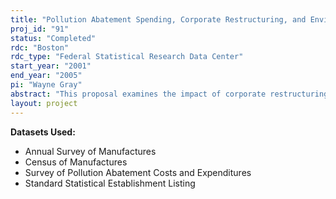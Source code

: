 ```yaml
---
title: "Pollution Abatement Spending, Corporate Restructuring, and Environmental Performance"
proj_id: "91"
status: "Completed"
rdc: "Boston"
rdc_type: "Federal Statistical Research Data Center"
start_year: "2001"
end_year: "2005"
pi: "Wayne Gray"
abstract: "This proposal examines the impact of corporate restructuring on management of environmental and workplace risks and the determinants of compliance with environmental regulations.  Three industries are involved - paper, oil, and steel.  Both projects require good data on pollution abatement costs, productivity, and plant-firm ownership links.  We'll be linking in outside data on ownership, compliance, enforcement, and environmental performance, checking for consistency with Census data and over time.  The results will include estimates of econometric models for academic publication, and reports to Census on data quality issues.  "
layout: project
---
```


**Datasets Used:**

  - Annual Survey of Manufactures 
  - Census of Manufactures 
  - Survey of Pollution Abatement Costs and Expenditures 
  - Standard Statistical Establishment Listing 

